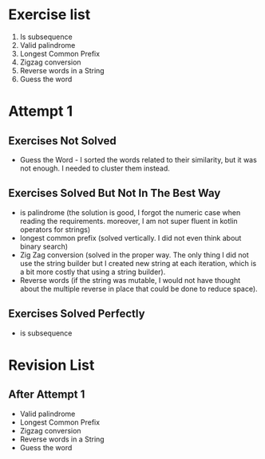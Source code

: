 # Exercise list
1. Is subsequence
2. Valid palindrome
3. Longest Common Prefix
4. Zigzag conversion
5. Reverse words in a String
6. Guess the word

# Attempt 1
## Exercises Not Solved
- Guess the Word - I sorted the words related to their similarity, but it was not enough. I needed to cluster them instead.

## Exercises Solved But Not In The Best Way
- is palindrome (the solution is good, I forgot the numeric case when reading the requirements. moreover, I am not super fluent in kotlin operators for strings)
- longest common prefix (solved vertically. I did not even think about binary search)
- Zig Zag conversion (solved in the proper way. The only thing I did not use the string builder but I created new string at each iteration, which is a bit more costly that using a string builder).
- Reverse words (if the string was mutable, I would not have thought about the multiple reverse in place that could be done to reduce space).

## Exercises Solved Perfectly
- is subsequence

# Revision List
## After Attempt 1
* Valid palindrome
* Longest Common Prefix
* Zigzag conversion
* Reverse words in a String
* Guess the word